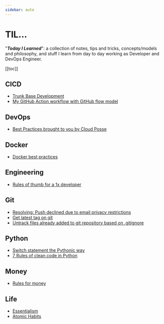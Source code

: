 ```yaml
---
sidebar: auto
---
```


# TIL...

"***Today I Learned***": a collection of notes, tips and tricks, concepts/models and philosophy, and stuff I learn from day to day working as Developer and DevOps Engineer.

[[toc]]

## CICD

* [Trunk Base Development](./cicd/1.md)
* [My GitHub Action workflow with GitHub flow model](./cicd/2.md)

## DevOps

* [Best Practices brought to you by Cloud Posse](./devops/1.md)

## Docker

* [Docker best practices](./docker/1.md)

## Engineering

* [Rules of thumb for a 1x developer](./engineering/1.md)

## Git

* [Resolving: Push declined due to email privacy restrictions](./git/1.md)
* [Get latest tag on git](./git/2.md)
* [Untrack files already added to git repository based on .gitignore](./git/3.md)

## Python

* [Switch statement the Pythonic way](./python/1.md)
* [7 Rules of clean code in Python](./python/2.md)

## Money

* [Rules for money](./money/1.md)

## Life

* [Essentialism](./life/1.md)
* [Atomic Habits](./life/2.md)
